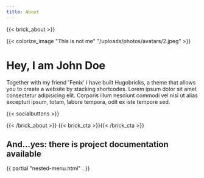 ```yaml
---
title: About
---
```

{{< brick_about >}}

{{< colorize_image "This is not me" "/uploads/photos/avatars/2.jpeg" >}}

# Hey, I am John Doe

Together with my friend 'Fenix' I have built Hugobricks, a theme that allows you to create a website by stacking shortcodes. Lorem ipsum dolor sit amet consectetur adipisicing elit. Corporis illum nesciunt commodi vel nisi ut alias excepturi ipsum, totam, labore tempora, odit ex iste tempore sed. 

{{< socialbuttons >}}

{{< /brick_about >}}
{{< brick_cta >}}{{< /brick_cta >}}




## And...yes: there is project documentation available

{{ partial "nested-menu.html" . }}

